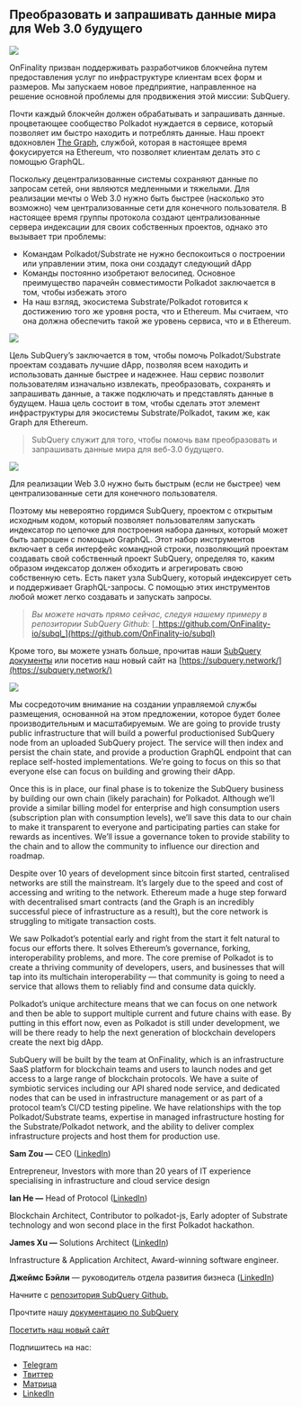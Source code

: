 ## Преобразовать и запрашивать данные мира для Web 3.0 будущего


![](https://miro.medium.com/max/1400/1*J5u22qNxndcuCrFJ1mfGqg.png)

OnFinality призван поддерживать разработчиков блокчейна путем предоставления услуг по инфраструктуре клиентам всех форм и размеров. Мы запускаем новое предприятие, направленное на решение основной проблемы для продвижения этой миссии: SubQuery.

Почти каждый блокчейн должен обрабатывать и запрашивать данные. процветающее сообщество Polkadot нуждается в сервисе, который позволяет им быстро находить и потреблять данные. Наш проект вдохновлен [The Graph](https://thegraph.com/), службой, которая в настоящее время фокусируется на Ethereum, что позволяет клиентам делать это с помощью GraphQL.

Поскольку децентрализованные системы сохраняют данные по запросам сетей, они являются медленными и тяжелыми. Для реализации мечты о Web 3.0 нужно быть быстрее (насколько это возможно) чем централизованные сети для конечного пользователя. В настоящее время группы протокола создают централизованные сервера индексации для своих собственных проектов, однако это вызывает три проблемы:

-   Командам Polkadot/Substrate не нужно беспокоиться о построении или управлении этим, пока они создадут следующий dApp
-   Команды постоянно изобретают велосипед. Основное преимущество парачейн совместимости Polkadot заключается в том, чтобы избежать этого
-   На наш взгляд, экосистема Substrate/Polkadot готовится к достижению того же уровня роста, что и Ethereum. Мы считаем, что она должна обеспечить такой же уровень сервиса, что и в Ethereum.


![](https://miro.medium.com/max/1400/1*l4b4BXWkczVDaHyv30lLQQ.png)

Цель SubQuery’s заключается в том, чтобы помочь Polkadot/Substrate проектам создавать лучшие dApp, позволяя всем находить и использовать данные быстрее и надежнее. Наш сервис позволит пользователям изначально извлекать, преобразовать, сохранять и запрашивать данные, а также подключать и представлять данные в будущем. Наша цель состоит в том, чтобы сделать этот элемент инфраструктуры для экосистемы Substrate/Polkadot, таким же, как Graph для Ethereum.

> SubQuery служит для того, чтобы помочь вам преобразовать и запрашивать данные мира для веб-3.0 будущего.

![](https://miro.medium.com/max/1000/1*IHstJG-hBwQzicLdWkGR5w.png)

Для реализации Web 3.0 нужно быть быстрым (если не быстрее) чем централизованные сети для конечного пользователя.

Поэтому мы невероятно гордимся SubQuery, проектом с открытым исходным кодом, который позволяет пользователям запускать индексатор по цепочке для построения набора данных, который может быть запрошен с помощью GraphQL. Этот набор инструментов включает в себя интерфейс командной строки, позволяющий проектам создавать свой собственный проект SubQuery, определяя то, каким образом индексатор должен обходить и агрегировать свою собственную сеть. Есть пакет узла SubQuery, который индексирует сеть и поддерживает GraphQL-запросы. С помощью этих инструментов любой может легко создавать и запускать запросы.

> _Вы можете начать прямо сейчас, следуя нашему примеру в репозитории SubQuery Github:_ [_https://github.com/OnFinality-io/subql_](https://github.com/OnFinality-io/subql)

Кроме того, вы можете узнать больше, прочитав наши [SubQuery документы](https://doc.subquery.network/) или посетив наш новый сайт на [https://subquery.network/](https://subquery.network/)

![](https://miro.medium.com/max/1000/1*3oA1Hvns1vrImTsmowO_Jw.png)

Мы сосредоточим внимание на создании управляемой службы размещения, основанной на этом предложении, которое будет более производительным и масштабируемым. We are going to provide trusty public infrastructure that will build a powerful productionised SubQuery node from an uploaded SubQuery project. The service will then index and persist the chain state, and provide a production GraphQL endpoint that can replace self-hosted implementations. We’re going to focus on this so that everyone else can focus on building and growing their dApp.

Once this is in place, our final phase is to tokenize the SubQuery business by building our own chain (likely parachain) for Polkadot. Although we’ll provide a similar billing model for enterprise and high consumption users (subscription plan with consumption levels), we’ll save this data to our chain to make it transparent to everyone and participating parties can stake for rewards as incentives. We’ll issue a governance token to provide stability to the chain and to allow the community to influence our direction and roadmap.

Despite over 10 years of development since bitcoin first started, centralised networks are still the mainstream. It’s largely due to the speed and cost of accessing and writing to the network. Ethereum made a huge step forward with decentralised smart contracts (and the Graph is an incredibly successful piece of infrastructure as a result), but the core network is struggling to mitigate transaction costs.

We saw Polkadot’s potential early and right from the start it felt natural to focus our efforts there. It solves Ethereum’s governance, forking, interoperability problems, and more. The core premise of Polkadot is to create a thriving community of developers, users, and businesses that will tap into its multichain interoperability — that community is going to need a service that allows them to reliably find and consume data quickly.

Polkadot’s unique architecture means that we can focus on one network and then be able to support multiple current and future chains with ease. By putting in this effort now, even as Polkadot is still under development, we will be there ready to help the next generation of blockchain developers create the next big dApp.

SubQuery will be built by the team at OnFinality, which is an infrastructure SaaS platform for blockchain teams and users to launch nodes and get access to a large range of blockchain protocols. We have a suite of symbiotic services including our API shared node service, and dedicated nodes that can be used in infrastructure management or as part of a protocol team’s CI/CD testing pipeline. We have relationships with the top Polkadot/Substrate teams, expertise in managed infrastructure hosting for the Substrate/Polkadot network, and the ability to deliver complex infrastructure projects and host them for production use.

**Sam Zou —** CEO ([LinkedIn](https://www.linkedin.com/in/sam-zou-5b8169a/))

Entrepreneur, Investors with more than 20 years of IT experience specialising in infrastructure and cloud service design

**Ian He —** Head of Protocol ([LinkedIn](https://www.linkedin.com/in/yin-he-7a266345/))

Blockchain Architect, Contributor to polkadot-js, Early adopter of Substrate technology and won second place in the first Polkadot hackathon.

**James Xu —** Solutions Architect ([LinkedIn](https://www.linkedin.com/in/zhexu/))

Infrastructure & Application Architect, Award-winning software engineer.

**Джеймс Бэйли** — руководитель отдела развития бизнеса ([LinkedIn](https://www.linkedin.com/in/james-bayly/))

Начните с [репозитория SubQuery Github.](https://github.com/OnFinality-io/subql)

Прочтите нашу [документацию по SubQuerу](https://doc.subquery.network/)

[Посетить наш новый сайт](https://subquery.network/)

Подпишитесь на нас:

-   [Telegram](https://t.me/subquerynetwork)
-   [Твиттер](https://twitter.com/subquerynetwork)
-   [Матрица](https://matrix.to/#/%23subquery:matrix.org)
-   [LinkedIn](https://www.linkedin.com/company/subquery)